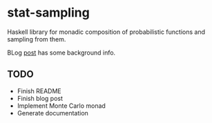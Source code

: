 stat-sampling
=====

Haskell library for monadic composition of probabilistic functions
and sampling from them.

BLog [post](http://kevinl.io/posts/2016-08-17-sampling-monad.html) has some background info.

TODO
-----
- Finish README
- Finish blog post
- Implement Monte Carlo monad
- Generate documentation
